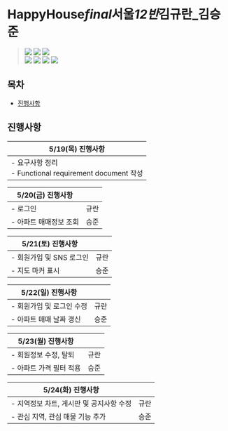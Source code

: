 # HappyHouse*final*서울*12반*김규란\_김승준

> <img src="https://img.shields.io/badge/Java-007396?style=for-the-badge&logo=Java&logoColor=white">
> <img src="https://img.shields.io/badge/Spring Boot-6DB33F?style=for-the-badge&logo=Spring Boot&logoColor=white">
> <img src="https://img.shields.io/badge/MySQL-4479A1?style=for-the-badge&logo=MySQL&logoColor=white"> <br>
> <img src="https://img.shields.io/badge/Vue.js-4FC08D?style=for-the-badge&logo=Vue.js&logoColor=white">
> <img src="https://img.shields.io/badge/JavaScript-F7DF1E?style=for-the-badge&logo=JavaScript&logoColor=white">
> <img src="https://img.shields.io/badge/CSS3-1572B6?style=for-the-badge&logo=CSS3&logoColor=white">
> <img src="https://img.shields.io/badge/HTML5-E34F26?style=for-the-badge&logo=HTML5&logoColor=white">

## 목차

- [진행사항](#진행사항)

## 진행사항

| 5/19(목) 진행사항                                          |
| ---------------------------------------------------------- |
| - 요구사항 정리 <br>- Functional requirement document 작성 |

| 5/20(금) 진행사항      |      |
| ---------------------- | ---- |
| - 로그인               | 규란 |
| - 아파트 매매정보 조회 | 승준 |

| 5/21(토) 진행사항        |      |
| ------------------------ | ---- |
| - 회원가입 및 SNS 로그인 | 규란 |
| - 지도 마커 표시         | 승준 |

| 5/22(일) 진행사항         |      |
| ------------------------- | ---- |
| - 회원가입 및 로그인 수정 | 규란 |
| - 아파트 매매 날짜 갱신   | 승준 |

| 5/23(월) 진행사항       |      |
| ----------------------- | ---- |
| - 회원정보 수정, 탈퇴   | 규란 |
| - 아파트 가격 필터 적용 | 승준 |

| 5/24(화) 진행사항                        |      |
| ---------------------------------------- | ---- |
| - 지역정보 차트, 게시판 및 공지사항 수정 | 규란 |
| - 관심 지역, 관심 매물 기능 추가         | 승준 |
